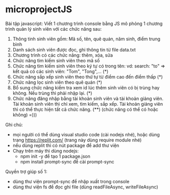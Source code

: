 # microprojectJS
Bài tập javascript:
Viết 1 chương trình console bằng JS mô phỏng 1 chương trình quản lý sinh viên với các chức năng sau:
1. Thông tinh sinh viên gồm: Mã số, tên, quê quán, năm sinh, điểm trung bình
2. Danh sách sinh viên được đọc, ghi thông tin từ file data.txt
3. Chương trình có các chức năng: thêm, xóa, sửa
4. Chức năng tìm kiếm sinh viên theo mã số
5. Chức năng tìm kiếm sinh viên theo ký tự có trong tên: vd: search: "to" => kết quả có các sinh viên: "Tom", "Tong",... (*)
6. Chức năng sắp xếp sinh viên theo thứ tự từ điểm cao đến điểm thấp (*)
7. Chức năng lọc sinh viên theo quê quán (*)
8. Bổ sung chức năng kiểm tra xem id lúc thêm sinh viên có bị trùng hay không. Nếu trùng thì phải nhập lại. (*)
9. Chức năng đăng nhập bằng tài khoản sinh viên và tài khoản giảng viên. Tài khoản sinh viên thì chỉ xem, tìm kiếm, sắp xếp. Tài khoản giảng viên thì có thể thực hiện tất cả chức năng. (**) (chức năng có thể có hoặc không) =)))


Ghi chú:
+ mọi người có thể dùng visual studio code (cài nodejs nhé), hoặc dùng trang https://replit.com/ (trang này dùng require module nhé)
+ nếu dùng replit thì có nút package để add thư viện
+ Chạy trên máy thì dùng nodejs:
    - npm init -y để tạo 1 package.json
    - npm install prompt-sync để cài prompt-sync

Quyền trợ giúp số 1:
- dùng thư viện prompt-sync để nhập xuất trong console
- dùng thư viện fs để đọc ghi file (dùng readFileAsync, writeFileAsync)
